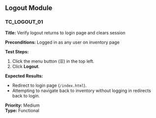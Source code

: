 ## Logout Module

### TC_LOGOUT_01  
**Title:** Verify logout returns to login page and clears session  

**Preconditions:** Logged in as any user on inventory page  

**Test Steps:**  
1. Click the menu button (☰) in the top left.  
2. Click **Logout**.  

**Expected Results:**  
- Redirect to login page (`/index.html`).  
- Attempting to navigate back to inventory without logging in redirects back to login.  

**Priority:** Medium  
**Type:** Functional  